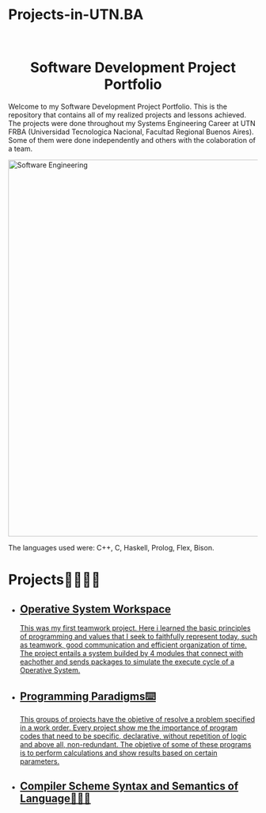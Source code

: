 # Projects-in-UTN.BA

<h1 align="center"> <br>Software Development Project Portfolio</h1>

<p> Welcome to my Software Development Project Portfolio. This is the repository that contains all of my realized projects and lessons achieved.
The projects were done throughout my Systems Engineering Career at UTN FRBA (Universidad Tecnologica Nacional, Facultad Regional Buenos Aires). Some of them were done independently and others with the colaboration of a team. </p>
<img width="1280" height="760" alt="Software Engineering" src="https://github.com/user-attachments/assets/60d2c80f-f078-4119-b032-c1904f7339c4"/>

The languages used were: C++, C, Haskell, Prolog, Flex, Bison.

<h1> Projects🫱🏻‍🫲🏼</h1>
<ul>
<li><h2><a href = "https://github.com/JulianT52/Projects-in-UTN.BA/tree/main/tp-2025-1c-Junior-Engineers">Operative System Workspace </h2></li>
  <p> This was my first teamwork project. Here i learned the basic principles of programming and values that I seek to faithfully represent today, such as teamwork, good communication and efficient organization of time. The project entails a system builded by 4 modules that connect with eachother and sends packages to simulate the execute cycle of a Operative System. </p>
<li><h2><a href = "https://github.com/JulianT52/Projects-in-UTN.BA/tree/main/Programming Paradigms">Programming Paradigms⌨️</h2></li>
  <p> This groups of projects have the objetive of resolve a problem specified in a work order. Every project show me the importance of program codes that need to be 
specific, declarative, without repetition of logic and above all, non-redundant. The objetive of some of these programs is to perform calculations and show results based on certain parameters.</p>
<li><h2> Compiler Scheme Syntax and Semantics of Language👨🏽‍💻</h2></li>
</ul>

